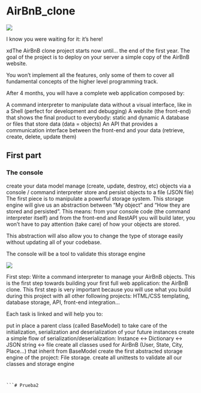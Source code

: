 # AirBnB_clone

![](https://lh3.googleusercontent.com/proxy/AwIqLYUQXpf8SWbaIcw9ABKS7m8A2FaHxX1Z8xIjFjYK3A4_3Tjkw0vH2_G_7Xy7U7qrY1EpGR-x67sTS6D-cdxvEfr1QFMCN0tDRbQ--QJkIFamxK9owmjBE7rwwjU1Da2xXPJBWYKXFloZ)

I know you were waiting for it: it’s here!

xdThe AirBnB clone project starts now until… the end of the first year. The goal of the project is to deploy on your server a simple copy of the AirBnB website.

You won’t implement all the features, only some of them to cover all fundamental concepts of the higher level programming track.

After 4 months, you will have a complete web application composed by:

A command interpreter to manipulate data without a visual interface, like in a Shell (perfect for development and debugging)
A website (the front-end) that shows the final product to everybody: static and dynamic
A database or files that store data (data = objects)
An API that provides a communication interface between the front-end and your data (retrieve, create, delete, update them)

## First part

### The console

create your data model
manage (create, update, destroy, etc) objects via a console / command interpreter
store and persist objects to a file (JSON file)
The first piece is to manipulate a powerful storage system. This storage engine will give us an abstraction between “My object” and “How they are stored and persisted”. This means: from your console code (the command interpreter itself) and from the front-end and RestAPI you will build later, you won’t have to pay attention (take care) of how your objects are stored.

This abstraction will also allow you to change the type of storage easily without updating all of your codebase.

The console will be a tool to validate this storage engine

![](https://holbertonintranet.s3.amazonaws.com/uploads/medias/2018/6/815046647d23428a14ca.png?X-Amz-Algorithm=AWS4-HMAC-SHA256&X-Amz-Credential=AKIARDDGGGOUZGDONYM4%2F20200214%2Fus-east-1%2Fs3%2Faws4_request&X-Amz-Date=20200214T151724Z&X-Amz-Expires=86400&X-Amz-SignedHeaders=host&X-Amz-Signature=174e47c7f23b563a94a64d394f694c5c1f11bfba653a6907d6e7162d8a75e17c)

First step: Write a command interpreter to manage your AirBnB objects.
This is the first step towards building your first full web application: the AirBnB clone. This first step is very important because you will use what you build during this project with all other following projects: HTML/CSS templating, database storage, API, front-end integration…

Each task is linked and will help you to:

put in place a parent class (called BaseModel) to take care of the initialization, serialization and deserialization of your future instances
create a simple flow of serialization/deserialization: Instance <-> Dictionary <-> JSON string <-> file
create all classes used for AirBnB (User, State, City, Place…) that inherit from BaseModel
create the first abstracted storage engine of the project: File storage.
create all unittests to validate all our classes and storage engine

```


```# Prueba2
